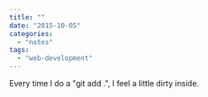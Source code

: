 ```yaml
---
title: ""
date: "2015-10-05"
categories: 
  - "notes"
tags: 
  - "web-development"
---
```


Every time I do a "git add .", I feel a little dirty inside.
